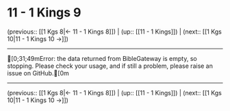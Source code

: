 # 11 - 1 Kings 9

(previous:: [[1 Kgs 8|← 11 - 1 Kings 8]]) | (up:: [[11 - 1 Kings]]) | (next:: [[1 Kgs 10|11 - 1 Kings 10 →]])

***
[0;31;49mError: the data returned from BibleGateway is empty, so stopping. Please check your usage, and if still a problem, please raise an issue on GitHub.[0m

***

(previous:: [[1 Kgs 8|← 11 - 1 Kings 8]]) | (up:: [[11 - 1 Kings]]) | (next:: [[1 Kgs 10|11 - 1 Kings 10 →]])
